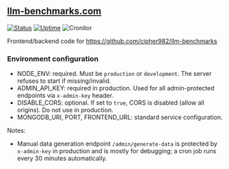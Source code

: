## [llm-benchmarks.com](https://llm-benchmarks.com)

[![Status](https://img.shields.io/uptimerobot/status/m797914664-fefc15fb1a5bba071a8a5c91)](https://stats.uptimerobot.com/JLmzRuRDp5)
[![Uptime](https://img.shields.io/uptimerobot/ratio/30/m797914664-fefc15fb1a5bba071a8a5c91)](https://stats.uptimerobot.com/JLmzRuRDp5)
![Cronitor](https://cronitor.io/badges/G8yp5e/production/VnmBXHNorcpEyvbg9ASvxeGp8zU.svg)

Frontend/backend code for https://github.com/cipher982/llm-benchmarks

### Environment configuration

- NODE_ENV: required. Must be `production` or `development`. The server refuses to start if missing/invalid.
- ADMIN_API_KEY: required in production. Used for all admin-protected endpoints via `x-admin-key` header.
- DISABLE_CORS: optional. If set to `true`, CORS is disabled (allow all origins). Do not use in production.
- MONGODB_URI, PORT, FRONTEND_URL: standard service configuration.

Notes:
- Manual data generation endpoint `/admin/generate-data` is protected by `x-admin-key` in production and is mostly for debugging; a cron job runs every 30 minutes automatically.
